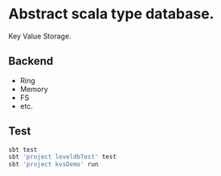 # Abstract scala type database.

Key Value Storage.

## Backend

 * Ring
 * Memory
 * FS
 * etc.

## Test

```bash
sbt test
sbt 'project leveldbTest' test
sbt 'project kvsDemo' run
```
